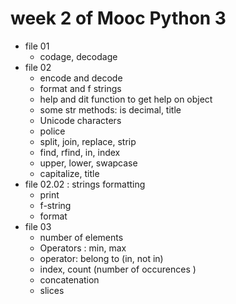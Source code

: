 # week 2 of Mooc Python 3
* file 01
    * codage, decodage
* file 02
    * encode and decode
    * format and f strings
    * help and dit function to get help on object
    * some str methods: is decimal, title
    * Unicode characters
    * police
    * split, join, replace, strip
    * find, rfind, in, index
    * upper, lower, swapcase
    * capitalize, title
* file 02.02 : strings formatting
    * print
    * f-string
    * format
* file 03
    * number of elements
    * Operators : min, max
    * operator: belong to (in, not in)
    * index, count (number of occurences )
    * concatenation
    * slices


